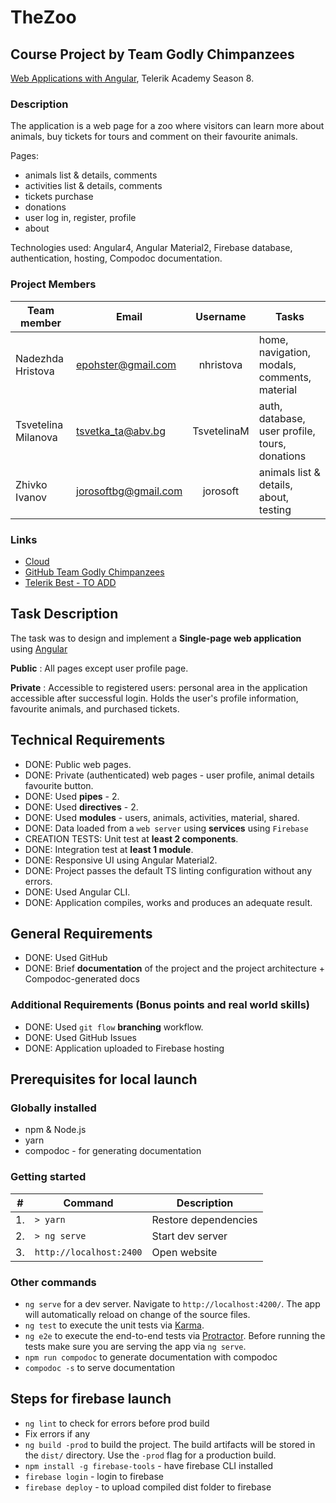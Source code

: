# TheZoo

## Course Project by Team Godly Chimpanzees

[Web Applications with Angular](telerikacademy.com/courses/courses/Details/441), Telerik Academy Season 8.



### Description

The application is a web page for a zoo where visitors can learn more about animals, buy tickets for tours and comment on their favourite animals. 

Pages:
- animals list & details, comments
- activities list & details, comments
- tickets purchase
- donations
- user log in, register, profile
- about

Technologies used: Angular4, Angular Material2, Firebase database, authentication, hosting, Compodoc documentation.

### Project Members

|     Team member     |        Email         |  Username   |                     Tasks                      |
| ------------------- | -------------------- | :---------: | ---------------------------------------------- |
| Nadezhda Hristova   | epohster@gmail.com   |  nhristova  | home, navigation, modals, comments, material   |
| Tsvetelina Milanova | tsvetka_ta@abv.bg    | TsvetelinaM | auth, database, user profile, tours, donations |
| Zhivko Ivanov       | jorosoftbg@gmail.com |  jorosoft   | animals list & details, about, testing         |


### Links
- [Cloud](https://the-godly-chimpanzees.firebaseapp.com)
- [GitHub Team Godly Chimpanzees](https://github.com/TeamGodlyChimpanzees)
- [Telerik Best - TO ADD](http://)

## Task Description

The task was to design and implement a **Single-page web application** using [Angular](https://angular.io/)

**Public** : All pages except user profile page.

**Private** : Accessible to registered users: personal area in the application accessible after successful login. Holds the user's profile information, favourite animals, and purchased tickets.

## Technical Requirements

- DONE: Public web pages.
- DONE: Private (authenticated) web pages - user profile, animal details favourite button.
- DONE: Used **pipes** - 2.
- DONE: Used **directives** - 2.
- DONE: Used **modules** - users, animals, activities, material, shared.
- DONE: Data loaded from a `web server` using **services** using `Firebase`
- CREATION TESTS: Unit test at **least 2 components**.
- DONE: Integration test at **least 1 module**.
- DONE: Responsive UI using Angular Material2.
- DONE: Project passes the default TS linting configuration without any errors.
- DONE: Used Angular CLI.
- DONE: Application compiles, works and produces an adequate result.

##  General Requirements

- DONE: Used GitHub 
- DONE: Brief **documentation** of the project and the project architecture + Compodoc-generated docs

### Additional Requirements (Bonus points and real world skills)

- DONE: Used `git flow` **branching** workflow.
- DONE: Used GitHub Issues
- DONE: Application uploaded to Firebase hosting

## Prerequisites for local launch

### Globally installed 
- npm & Node.js
- yarn
- compodoc - for generating documentation

### Getting started
|  #  |         Command         |     Description      |
| --- | ----------------------- | -------------------- |
| 1.  | `> yarn`                | Restore dependencies |
| 2.  | `> ng serve`            | Start dev server     |
| 3.  | `http://localhost:2400` | Open website         |


### Other commands
- `ng serve` for a dev server. Navigate to `http://localhost:4200/`. The app will automatically reload on change of the source files.
- `ng test` to execute the unit tests via [Karma](https://karma-runner.github.io).
- `ng e2e` to execute the end-to-end tests via [Protractor](http://www.protractortest.org/).
Before running the tests make sure you are serving the app via `ng serve`.
- `npm run compodoc` to generate documentation with compodoc
- `compodoc -s` to serve documentation

## Steps for firebase launch
- `ng lint` to check for errors before prod build
- Fix errors if any
- `ng build -prod` to build the project. The build artifacts will be stored in the `dist/` directory. Use the `-prod` flag for a production build.
- `npm install -g firebase-tools` - have firebase CLI installed
- `firebase login` - login to firebase
- `firebase deploy` - to upload compiled dist folder to firebase


